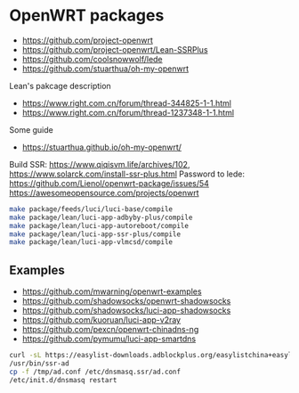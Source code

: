 # OpenWRT packages

- <https://github.com/project-openwrt>
- <https://github.com/project-openwrt/Lean-SSRPlus>
- <https://github.com/coolsnowwolf/lede>
- <https://github.com/stuarthua/oh-my-openwrt>

Lean's pakcage description

- <https://www.right.com.cn/forum/thread-344825-1-1.html>
- <https://www.right.com.cn/forum/thread-1237348-1-1.html>

Some guide

- <https://stuarthua.github.io/oh-my-openwrt/>

Build SSR: <https://www.qiqisvm.life/archives/102>, <https://www.solarck.com/install-ssr-plus.html>
Password to lede: <https://github.com/Lienol/openwrt-package/issues/54>
<https://awesomeopensource.com/projects/openwrt>

```bash
make package/feeds/luci/luci-base/compile
make package/lean/luci-app-adbyby-plus/compile
make package/lean/luci-app-autoreboot/compile
make package/lean/luci-app-ssr-plus/compile
make package/lean/luci-app-vlmcsd/compile
```

## Examples

- <https://github.com/mwarning/openwrt-examples>
- <https://github.com/shadowsocks/openwrt-shadowsocks>
- <https://github.com/shadowsocks/luci-app-shadowsocks>
- <https://github.com/kuoruan/luci-app-v2ray>
- <https://github.com/pexcn/openwrt-chinadns-ng>
- <https://github.com/pymumu/luci-app-smartdns>

```bash
curl -sL https://easylist-downloads.adblockplus.org/easylistchina+easylist.txt -o /tmp/adnew.conf
/usr/bin/ssr-ad
cp -f /tmp/ad.conf /etc/dnsmasq.ssr/ad.conf
/etc/init.d/dnsmasq restart
```
